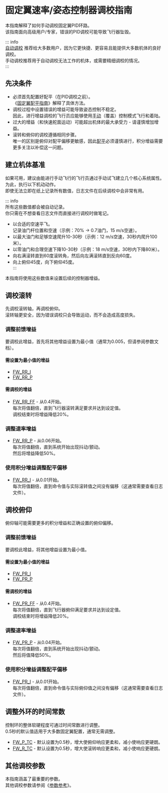 # 固定翼速率/姿态控制器调校指南

本指南解释了如何手动调校固定翼PID环路。  
该指南面向高级用户/专家，错误的PID调校可能导致飞行器坠毁。

::: info  
[自动调校](../config/autotune_fw.md) 推荐给大多数用户，因为它更快捷、更容易且能提供大多数机体的良好调校。  
手动调校推荐用于自动调校无法工作的机体，或需要精细调校的情况。  
:::

## 先决条件

- 必须首先配置好配平（在PID调校之前）。  
  《[固定翼配平指南](../config_fw/trimming_guide_fixedwing.md)》解释了具体方法。  
- 调校过程中设置错误的增益可能导致姿态控制不稳定。  
  因此，进行增益调校的飞行员应能够使用[手动](../flight_modes_fw/manual.md)（覆盖）控制模式飞行和着陆。  
- 过大的增益（和快速舵面运动）可能超出机体的最大承受力 - 请谨慎增加增益。  
- 滚转和俯仰的调校遵循相同步骤。  
  唯一的区别是俯仰对配平偏移更敏感，因此[配平](../config_fw/trimming_guide_fixedwing.md)必须谨慎进行，积分增益需要更多关注以补偿这一问题。

## 建立机体基准

如果可用，建议由能进行手动飞行的飞行员通过手动试飞建立几个核心系统属性。  
为此，执行以下机动动作。  
即使无法立即在纸上记录所有数值，日志文件在后续调校中会非常有用。

::: info  
所有这些数值都会被自动记录。  
你只需在不想查看日志文件而直接进行调校时做笔记。  

- 以合适的空速平飞。  
  记录油门杆位置和空速（示例：70% → 0.7油门，15 m/s空速）。  
- 以最大油门和足够空速爬升10-30秒（示例：12 m/s空速，30秒内爬升100米）。  
- 以零油门和合理空速下降10-30秒（示例：18 m/s空速，30秒内下降80米）。  
- 向右满滚转直到60度滚转角，然后向左满滚转直到反向60度。  
- 向上俯仰45度，向下俯仰45度。  
:::  

本指南将使用这些数值来设置后续的控制器增益。

## 调校滚转

先调校滚转轴，再调校俯仰。  
滚转轴更安全，因为错误调校只会导致运动，而不会造成高度损失。

### 调整前馈增益

要调校此增益，首先将其他增益设置为最小值（通常为0.005，但请参阅参数文档）。

#### 需设置为最小值的增益

- [FW_RR_I](../advanced_config/parameter_reference.md#FW_RR_I)  
- [FW_RR_P](../advanced_config/parameter_reference.md#FW_RR_P)  

#### 需调校的增益

- [FW_RR_FF](../advanced_config/parameter_reference.md#FW_RR_FF) - 从0.4开始。  
  每次将值翻倍，直到飞行器滚转满足要求并达到设定值。  
  调校结束时将增益降低20%。

### 调整速率增益

- [FW_RR_P](../advanced_config/parameter_reference.md#FW_RR_P) - 从0.06开始。  
  每次将值翻倍，直到系统开始出现抖动/颤动。  
  然后将增益降低50%。

### 使用积分增益调整配平偏移

- [FW_RR_I](../advanced_config/parameter_reference.md#FW_RR_I) - 从0.01开始。  
  每次将值翻倍，直到命令值与实际滚转值之间没有偏移（这通常需要查看日志文件）。

## 调校俯仰

俯仰轴可能需要更多的积分增益和正确设置的俯仰偏移。

### 调整前馈增益

要调校此增益，将其他增益设置为最小值。

#### 需设置为最小值的增益

- [FW_PR_I](../advanced_config/parameter_reference.md#FW_PR_I)  
- [FW_PR_P](../advanced_config/parameter_reference.md#FW_PR_I)  

#### 需调校的增益

- [FW_PR_FF](../advanced_config/parameter_reference.md#FW_PR_FF) - 从0.4开始。  
  每次将值翻倍，直到飞行器俯仰满足要求并达到设定值。  
  调校结束时将增益降低20%。

### 调整速率增益

- [FW_PR_P](../advanced_config/parameter_reference.md#FW_PR_P) - 从0.04开始。  
  每次将值翻倍，直到系统开始出现抖动/颤动。  
  然后将值降低50%。

### 使用积分增益调整配平偏移

- [FW_PR_I](../advanced_config/parameter_reference.md#FW_PR_I) - 从0.01开始。  
  每次将值翻倍，直到命令值与实际俯仰值之间没有偏移（这通常需要查看日志文件）。

## 调整外环的时间常数

控制环的整体软硬程度可通过时间常数进行调整。  
0.5秒的默认值适用于大多数固定翼配置，通常无需调整。

- [FW_P_TC](../advanced_config/parameter_reference.md#FW_P_TC) - 默认设置为0.5秒，增大使俯仰响应更柔和，减小使响应更硬朗。  
- [FW_R_TC](../advanced_config/parameter_reference.md#FW_R_TC) - 默认设置为0.5秒，增大使滚转响应更柔和，减小使响应更硬朗。

## 其他调校参数

本指南涵盖了最重要的参数。  
其他调校参数请参阅《[参数参考](../advanced_config/parameter_reference.md)》。